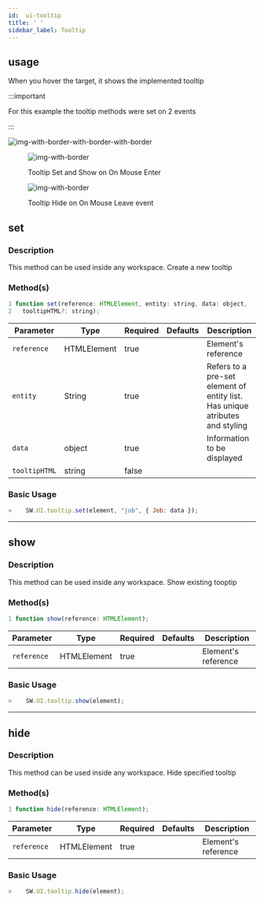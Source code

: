 ```yaml
---
id:  ui-tooltip
title: ' '
sidebar_label: Tooltip
---
```

## usage
When you hover the target, it shows the implemented tooltip

<!-- ![img-with-border](/img/responses/tooltip_usage.png) -->

:::important

For this example the tooltip methods were set on 2 events 

:::


![img-with-border-with-border-with-border](/img/responses/tooltip-usage-documentation.png)

<figure>

![img-with-border](/img/responses/tooltip_set_show_usage.png)
<figcaption>Tooltip Set and Show on On Mouse Enter</figcaption>
</figure>


<figure>

![img-with-border](/img/responses/tooltip_hide_usage.png)
<figcaption>Tooltip Hide on On Mouse Leave event</figcaption>
</figure>

## set

### Description

This method can be used inside any workspace. Create a new tooltip
### Method(s)

```js {3}
1 function set(reference: HTMLElement, entity: string, data: object, 
2   tooltipHTML?: string);
```
<table className="custom-table">
    <thead>
        <tr>
            <th>Parameter</th>
            <th>Type</th>
            <th>Required</th>
            <th>Defaults</th>
            <th>Description</th>
        </tr>
    </thead>
    <tbody>
        <tr className="selected">
            <td><code>reference</code></td>
            <td>HTMLElement</td>
            <td>true</td>
            <td></td>
            <td>Element's reference</td>
        </tr>
        <tr className="selected">
            <td><code>entity</code></td>
            <td>String</td>
            <td>true</td>
            <td></td>
            <td>Refers to a pre-set element of entity list. Has unique atributes and styling</td>
        </tr>
        <tr className="selected">
            <td><code>data</code></td>
            <td>object</td>
            <td>true</td>
            <td></td>
            <td>Information to be displayed</td>
        </tr>
        <tr className="selected">
            <td><code>tooltipHTML</code></td>
            <td>string</td>
            <td>false</td>
            <td></td>
            <td></td>
        </tr>
    </tbody>
</table>

### Basic Usage

```javascript 
>    SW.UI.tooltip.set(element, "job", { Job: data });
```

---

## show

### Description

This method can be used inside any workspace. Show existing tooptip
### Method(s)

```js {3}
1 function show(reference: HTMLElement);
```
<table className="custom-table">
    <thead>
        <tr>
            <th>Parameter</th>
            <th>Type</th>
            <th>Required</th>
            <th>Defaults</th>
            <th>Description</th>
        </tr>
    </thead>
    <tbody>
        <tr className="selected">
            <td><code>reference</code></td>
            <td>HTMLElement</td>
            <td>true</td>
            <td></td>
            <td>Element's reference</td>
        </tr>
    </tbody>
</table>

### Basic Usage

```javascript 
>    SW.UI.tooltip.show(element);
```

---

## hide

### Description

This method can be used inside any workspace. Hide specified tooltip
### Method(s)

```js {3}
1 function hide(reference: HTMLElement);
```
<table className="custom-table">
    <thead>
        <tr>
            <th>Parameter</th>
            <th>Type</th>
            <th>Required</th>
            <th>Defaults</th>
            <th>Description</th>
        </tr>
    </thead>
    <tbody>
        <tr className="selected">
            <td><code>reference</code></td>
            <td>HTMLElement</td>
            <td>true</td>
            <td></td>
            <td>Element's reference</td>
        </tr>
    </tbody>
</table>

### Basic Usage

```javascript 
>    SW.UI.tooltip.hide(element);
```
